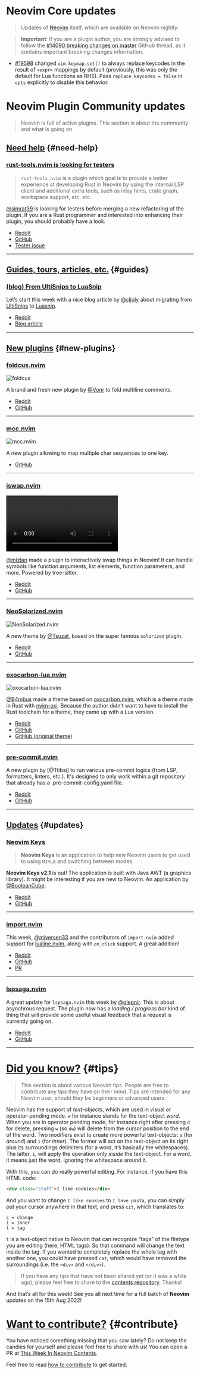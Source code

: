 # Neovim Core updates

> Updates of [Neovim](https://neovim.org) itself, which are available on Neovim nightly.

> **Important**: if you are a plugin author, you are strongly advised to follow the
> [#14090 breaking changes on master](https://github.com/neovim/neovim/issues/14090) GitHub thread, as it contains
> important breaking changes information.

- [#19598](https://github.com/neovim/neovim/pull/19598) changed `vim.keymap.set()` to always replace keycodes in the
  result of `<expr>` mappings by default (previously, this was only the default for Lua functions as RHS). Pass
  `replace_keycodes = false` in `opts` explicitly to disable this behavior.

# Neovim Plugin Community updates

> Neovim is full of active plugins. This section is about the community and what is going on.

## [Need help](#need-help) {#need-help}

<h3 id="help-rust-tools.nvim">
  <a href="#help-rust-tools.nvim">
    <span class="icon-text">
      <span class="icon">
        <i class="fa-solid fa-handshake-angle"></i>
      </span>
      <span>rust-tools.nvim is looking for testers</span>
    </span>
  </a>
</h3>

> `rust-tools.nvim` is a plugin which goal is to provide a better experience at developing Rust in Neovim by using the
> internal LSP client and additional extra tools, such as inlay hints, crate graph, workspace support, etc. etc.

[@simrat39] is looking for testers before merging a new refactoring of the plugin. If you are a Rust programmer and
interested into enhancing their plugin, you should probably have a look.

- [Reddit](https://www.reddit.com/r/neovim/comments/wesoi5/rusttoolsnvim_looking_for_testers/)
- [GitHub](https://github.com/simrat39/rust-tools.nvim)
- [Tester issue](https://github.com/simrat39/rust-tools.nvim/issues/227)

---

## [Guides, tours, articles, etc.](#guides) {#guides}

<h3 id="guide-ultisnips-to-luasnips">
  <a href="#guide-ultisnips-to-luasnips">
    <span class="icon-text">
      <span class="icon">
        <i class="fa-solid fa-lightbulb"></i>
      </span>
      <span>(blog) From UltiSnips to LuaSnip</span>
    </span>
  </a>
</h3>

Let’s start this week with a nice blog article by [@cljoly] about migrating from [UltiSnips] to [Luasnip].

- [Reddit](https://www.reddit.com/r/neovim/comments/weonip/from_ultisnips_to_luasnip/)
- [Blog article](https://cj.rs/blog/ultisnips-to-luasnip/)

---

## [New plugins](#new-plugins) {#new-plugins}

<h3 id="new-foldcus.nvim">
  <a href="#new-foldcus.nvim">
    <span class="icon-text">
      <span class="icon">
        <i class="fa-solid fa-book"></i>
      </span>
      <span>foldcus.nvim</span>
    </span>
  </a>
</h3>

![foldcus](https://user-images.githubusercontent.com/506592/182554215-0c77e8df-16a1-461e-9468-29e1be4a4d51.gif)

A brand and fresh new plugin by [@Vonr] to fold multiline comments.

- [Reddit](https://www.reddit.com/r/neovim/comments/wdi8ve/foldcusnvim_a_minimal_plugin_for_neovim_for/)
- [GitHub](https://github.com/Vonr/foldcus.nvim/)

---

<h3 id="new-mcc.nvim">
  <a href="#new-mcc.nvim">
    <span class="icon-text">
      <span class="icon">
        <i class="fa-solid fa-book"></i>
      </span>
      <span>mcc.nvim</span>
    </span>
  </a>
</h3>

![mcc.nvim](https://user-images.githubusercontent.com/41671631/182332280-813dd765-6b77-4f56-904d-0053aaa22c80.gif)

A new plugin allowing to map multiple char sequences to one key.

- [GitHub](https://github.com/glepnir/mcc.nvim)

---

<h3 id="new-iswap.nvim">
  <a href="#new-iswap.nvim">
    <span class="icon-text">
      <span class="icon">
        <i class="fa-solid fa-book"></i>
      </span>
      <span>iswap.nvim</span>
    </span>
  </a>
</h3>

<video controls>
  <source
    src="https://user-images.githubusercontent.com/44309097/179374981-b5cc59a9-6922-496f-9559-3b6be51893e1.mov"
  >
</video>

[@mizlan] made a plugin to interactively swap things in Neovim! It can handle symbols like function arguments, list
elements, function parameters, and more. Powered by tree-sitter.

- [Reddit](https://www.reddit.com/r/neovim/comments/wencec/postoperation_flashing_and_arbitrary_node_swapping/)
- [GitHub](https://github.com/mizlan/iswap.nvim)

---

<h3 id="new-NeoSolarized.nvim">
  <a href="#new-NeoSolarized.nvim">
    <span class="icon-text">
      <span class="icon">
        <i class="fa-solid fa-book"></i>
      </span>
      <span>NeoSolarized.nvim</span>
    </span>
  </a>
</h3>

![NeoSolarized.nvim](https://user-images.githubusercontent.com/70003855/183027428-6a4bf646-b629-4fc9-9429-cb732acb5d68.png)

A new theme by [@Tsuzat], based on the super famous `solarized` plugin.

- [Reddit](https://www.reddit.com/r/neovim/comments/wfeinn/yet_another_neosolarized_theme/)
- [GitHub](https://github.com/Tsuzat/NeoSolarized.nvim)

---

<h3 id="new-oxocarbon-lua.nvim">
  <a href="#new-oxocarbon-lua.nvim">
    <span class="icon-text">
      <span class="icon">
        <i class="fa-solid fa-book"></i>
      </span>
      <span>oxocarbon-lua.nvim</span>
    </span>
  </a>
</h3>

![oxocarbon-lua.nvim](https://user-images.githubusercontent.com/506592/183068652-e690c1a8-1e6b-4c7e-9760-7928f9a1dfc0.png)

[@B4mbus] made a theme based on [oxocarbon.nvim](https://github.com/shaunsingh/oxocarbon.nvim), which is a theme made
in Rust with [nvim-oxi](https://github.com/noib3/nvim-oxi). Because the author didn’t want to have to install the Rust
toolchain for a theme, they came up with a Lua version.

- [Reddit](https://www.reddit.com/r/neovim/comments/wg50y4/oxocarbonnvim_lua_rewrite/)
- [GitHub](https://github.com/B4mbus/oxocarbon-lua.nvim)
- [GitHub (original theme)](https://github.com/shaunsingh/oxocarbon.nvim)

---

<h3 id="new-pre-commit.nvim">
  <a href="#new-pre-commit.nvim">
    <span class="icon-text">
      <span class="icon">
        <i class="fa-solid fa-book"></i>
      </span>
      <span>pre-commit.nvim</span>
    </span>
  </a>
</h3>

A new plugin by [@Ttibsi] to run various pre-commit logics (from LSP, formatters, linters, etc.). It's designed to
only work within a git repository that already has a .pre-commit-config.yaml file.

- [Reddit](https://www.reddit.com/r/neovim/comments/wgdcv4/i_made_an_nvim_plugin_to_run_the_precommit/)
- [GitHub](https://github.com/Ttibsi/pre-commit.nvim)

---

## [Updates](#updates) {#updates}

<h3 id="update-NeovimKeys">
  <a href="#update-NeovimKeys">
    <span class="icon-text">
      <span class="icon">
        <i class="fa-solid fa-book"></i>
      </span>
      <span>Neovim Keys</span>
    </span>
  </a>
</h3>

> **Neovim Keys** is an application to help new Neovim users to get used to using `HJKL`a and switching between modes.

**Neovim Keys v2.1** is out! The application is built with Java AWT (a graphics library). It might be interesting if you
are new to Neovim. An application by [@BooleanCube].

- [Reddit](https://www.reddit.com/r/neovim/comments/wewyhh/neovim_keys_v21_is_out/)
- [GitHub](https://github.com/BooleanCube/NeovimKeys)

---

<h3 id="update-import.nvim">
  <a href="#update-import.nvim">
    <span class="icon-text">
      <span class="icon">
        <i class="fa-solid fa-book"></i>
      </span>
      <span>import.nvim</span>
    </span>
  </a>
</h3>

This week, [@miversen33] and the contributors of `import.nvim` added support for [lualine.nvim], along with `on_click`
support. A great addition!

- [Reddit](https://www.reddit.com/r/neovim/comments/weu6wh/importnvim_now_has_lualine_integration/)
- [GitHub](https://github.com/miversen33/import.nvim)
- [PR](https://github.com/miversen33/import.nvim/pull/6)

---

<h3 id="update-lspsaga.nvim">
  <a href="#update-lspsaga.nvim">
    <span class="icon-text">
      <span class="icon">
        <i class="fa-solid fa-book"></i>
      </span>
      <span>lspsaga.nvim</span>
    </span>
  </a>
</h3>

A great update for `lspsaga.nvim` this week by [@glepnir]. This is about asynchrous request. The plugin now has a
_loading / progress bar_ kind of thing that will provide some useful visual feedback that a request is currently going
on.

- [Reddit](https://www.reddit.com/r/neovim/comments/wf3gp2/loading_bar_in_lspsaga_finder/)
- [GitHub](https://github.com/glepnir/lspsaga.nvim)

---

# [Did you know?](#tips) {#tips}

> This section is about various Neovim tips. People are free to contribute any tips they have on their mind. Tips are
> intended for any Neovim user, should they be beginners or advanced users.

Neovim has the support of _text-objects_, which are used in visual or operator-pending mode. `w` for instance stands for
the text-object _word_. When you are in operator pending mode, for instance right after pressing `d` for delete, pressing
`w` (so `dw`) will delete from the cursor position to the end of the word. Two modifiers exist to create more powerful
text-objects: `a` (for _around_) and `i` (for _inner_). The former will act on the text-object on its right plus its
surroundings delimiters (for a word, it’s basically the whitespaces). The latter, `i`, will apply the operation only
_inside_ the text-object. For a word, it means just the word, ignoring the whitespace around it.

With this, you can do really powerful editing. For instance, if you have this HTML code:

```html
<div class="stuff">I like cookies</div>
```

And you want to change `I like cookies` to `I love pasta`, you can simply put your cursor anywhere in that text, and
press `cit`, which translates to:

```
c = change
i = inner
t = tag
```

`t` is a text-object native to Neovim that can recognize “tags” of the filetype you are editing (here, HTML tags). So
that command will change the text inside the tag. If you wanted to completely replace the whole tag with another one,
you could have pressed `cat`, which would have removed the surroundings (i.e. the `<div>` and `</div>`).

> If you have any tips that have not been shared yet (or it was a while ago), please feel free to share to the
> [contents repository](https://github.com/phaazon/this-week-in-neovim-contents). Thanks!

And that’s all for this week! See you all next time for a full batch of **Neovim** updates on the 15th Aug 2022!

# [Want to contribute?](#contribute) {#contribute}

You have noticed something missing that you saw lately? Do not keep the candies for yourself and please feel free to
share with us! You can open a PR at [This Week In Neovim Contents](https://github.com/phaazon/this-week-in-neovim-contents).

Feel free to read [how to contribute](https://github.com/phaazon/this-week-in-neovim-contents#how-to-contribute)
to get started.

[@simrat39]: https://github.com/simrat39
[@BooleanCube]: https://github.com/BooleanCube
[lualine.nvim]: https://github.com/nvim-lualine/lualine.nvim
[@miversen33]: https://github.com/miversen33
[@cljoly]: https://github.com/cljoly/
[UltiSnips]: https://github.com/sirver/UltiSnips
[LuaSnip]: https://github.com/L3MON4D3/LuaSnip
[@Vonr]: https://github.com/Vonr
[@mizlan]: https://github.com/mizlan
[@glepnir]: https://github.com/glepnir
[@Tsuzat]: https://github.com/Tsuzat
[@B4mbus]: https://github.com/B4mbus

